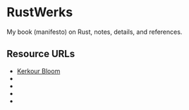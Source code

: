 # RustWerks
My book (manifesto) on Rust, notes, details, and references.

## Resource URLs
- [Kerkour Bloom](https://kerkour.com/)
- []()
- []()
- []()
- []()

